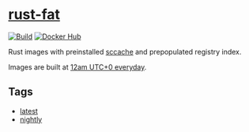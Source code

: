 # [rust-fat](https://github.com/kafji/rust-fat)

[![Build](https://github.com/kafji/noship/workflows/Build/badge.svg)](https://github.com/kafji/noship/actions?query=workflow%3ABuild)
[![Docker Hub](https://img.shields.io/badge/docker-hub-blue)](https://hub.docker.com/r/nusnus/rust-fat)

Rust images with preinstalled [sccache](https://github.com/mozilla/sccache) and prepopulated registry index.

Images are built at [12am UTC+0 everyday](https://github.com/kafji/rust-fat/blob/master/.github/workflows/build.yml#L4-L5).

## Tags

- [latest](https://github.com/kafji/rust-fat/blob/master/latest/Dockerfile)
- [nightly](https://github.com/kafji/rust-fat/blob/master/nightly/Dockerfile)
